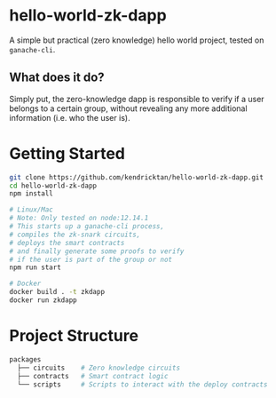 # hello-world-zk-dapp

A simple but practical (zero knowledge) hello world project, tested on `ganache-cli`.

## What does it do?

Simply put, the zero-knowledge dapp is responsible to verify if a user belongs to a certain group, without revealing any more additional information (i.e. who the user is).

# Getting Started

```bash
git clone https://github.com/kendricktan/hello-world-zk-dapp.git
cd hello-world-zk-dapp
npm install

# Linux/Mac
# Note: Only tested on node:12.14.1
# This starts up a ganache-cli process,
# compiles the zk-snark circuits,
# deploys the smart contracts
# and finally generate some proofs to verify
# if the user is part of the group or not
npm run start

# Docker
docker build . -t zkdapp
docker run zkdapp
```

# Project Structure

```bash
packages
  ├── circuits    # Zero knowledge circuits
  ├── contracts   # Smart contract logic
  └── scripts     # Scripts to interact with the deploy contracts
```
